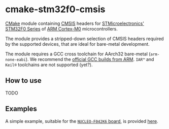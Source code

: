 # cmake-stm32f0-cmsis

[CMake](https://cmake.org/) module containing [CMSIS](https://arm-software.github.io/CMSIS_5) headers for [STMicroelectronics'](https://www.st.com/) [STM32F0 Series](https://www.st.com/en/microcontrollers-microprocessors/stm32f0-series.html) of [ARM Cortex-M0](https://developer.arm.com/Processors/Cortex-M0) microcontrollers.

The module provides a stripped-down selection of CMSIS headers required by the supported devices, that are ideal for bare-metal development.

The module requires a GCC cross toolchain for AArch32 bare-metal (`arm-none-eabi`). We recommend the [official GCC builds from ARM](https://developer.arm.com/downloads/-/arm-gnu-toolchain-downloads). `IAR™` and `Keil®` toolchains are not supported (yet?).


## How to use

TODO


## Examples

A simple example, suitable for the [`NUCLEO-F042K6` board](https://www.st.com/en/evaluation-tools/nucleo-f042k6.html), is provided [here](./example).
